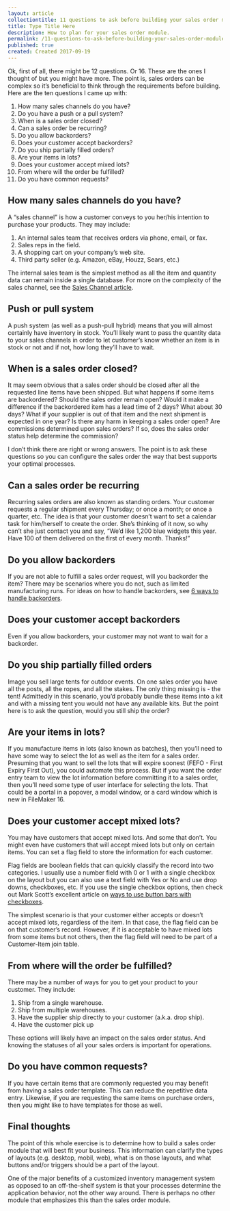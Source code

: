 ```yaml
---
layout: article
collectiontitle: 11 questions to ask before building your sales order module
title: Type Title Here
description: How to plan for your sales order module.
permalink: /11-questions-to-ask-before-building-your-sales-order-module.html
published: true
created: Created 2017-09-19
---
```

Ok, first of all, there might be 12 questions.  Or 16.  These are the ones I thought of but you might have more.  The point is, sales orders can be complex so it’s beneficial to think through the requirements before building.  Here are the ten questions I came up with:

1. How many sales channels do you have?
2. Do you have a push or a pull system?
3. When is a sales order closed?
4. Can a sales order be recurring?
5. Do you allow backorders?
6. Does your customer accept backorders?
7. Do you ship partially filled orders?
8. Are your items in lots?
9. Does your customer accept mixed lots?
10. From where will the order be fulfilled?
11. Do you have common requests?

## How many sales channels do you have?
A “sales channel” is how a customer conveys to you her/his intention to purchase your products.  They may include:

1. An internal sales team that receives orders via phone, email, or fax.
2. Sales reps in the field.
3. A shopping cart on your company’s web site.
4. Third party seller (e.g. Amazon, eBay, Houzz, Sears, etc.)

The internal sales team is the simplest method as all the item and quantity data can remain inside a single database.  For more on the complexity of the sales channel, see the [Sales Channel article](http://filemakerinventoryresources.com/Sales-Channel.html). 

## Push or pull system
A push system (as well as a push-pull hybrid) means that you will almost certainly have inventory in stock.  You’ll likely want to pass the quantity data to your sales channels in order to let customer’s know whether an item is in stock or not and if not, how long they’ll have to wait.

## When is a sales order closed? 
It may seem obvious that a sales order should be closed after all the requested line items have been shipped.  But what happens if some items are backordered?  Should the sales order remain open?  Would it make a difference if the backordered item has a lead time of 2 days?  What about 30 days?  What if your supplier is out of that item and the next shipment is expected in one year?  Is there any harm in keeping a sales order open?  Are commissions determined upon sales orders?  If so, does the sales order status help determine the commission?

I don’t think there are right or wrong answers.  The point is to ask these questions so you can configure the sales order the way that best supports your optimal processes.

## Can a sales order be recurring
Recurring sales orders are also known as standing orders.  Your customer requests a regular shipment every Thursday; or once a month; or once a quarter, etc.  The idea is that your customer doesn’t want to set a calendar task for him/herself to create the order.  She’s thinking of it now, so why can’t she just contact you and say, “We’d like 1,200 blue widgets this year.  Have 100 of them delivered on the first of every month.  Thanks!”

## Do you allow backorders
If you are not able to fulfill a sales order request, will you backorder the item?  There may be scenarios where you do not, such as limited manufacturing runs.  For ideas on how to handle backorders, see [6 ways to handle backorders](http://filemakerinventoryresources.com/6-ways-to-handle-backorders.html).

## Does your customer accept backorders
Even if you allow backorders, your customer may not want to wait for a backorder.  

## Do you ship partially filled orders
Image you sell large tents for outdoor events.  On one sales order you have all the posts, all the ropes, and all the stakes.  The only thing missing is - the tent!  Admittedly in this scenario, you’d probably bundle these items into a kit and with a missing tent you would not have any available kits.  But the point here is to ask the question, would you still ship the order?

## Are your items in lots?
If you manufacture items in lots (also known as batches), then you’ll need to have some way to select the lot as well as the item for a sales order.  Presuming that you want to sell the lots that will expire soonest (FEFO - First  Expiry First Out), you could automate this process.  But if you want the order entry team to view the lot information before committing it to a sales order, then you’ll need some type of user interface for selecting the lots.  That could be a portal in a popover, a modal window, or a card window which is new in FileMaker 16.

## Does your customer accept mixed lots?
You may have customers that accept mixed lots.  And some that don’t.  You might even have customers that will accept mixed lots but only on certain items.  You can set a flag field to store the information for each customer.  

Flag fields are boolean fields that can quickly classify the record into two categories.  I usually use a number field with 0 or 1 with a single checkbox on the layout but you can also use a text field with Yes or No and use drop downs, checkboxes, etc.  If you use the single checkbox options, then check out Mark Scott’s excellent article on [ways to use button bars with checkboxes](https://blog.beezwax.net/2016/04/28/fun-with-button-bars-check-please/).

The simplest scenario is that your customer either accepts or doesn’t accept mixed lots, regardless of the item.  In that case, the flag field can be on that customer’s record.  However, if it is acceptable to have mixed lots from some items but not others, then the flag field will need to be part of a Customer-Item join table.

## From where will the order be fulfilled?
There may be a number of ways for you to get your product to your customer.  They include:

1. Ship from a single warehouse.
2. Ship from multiple warehouses.
3. Have the supplier ship directly to your customer (a.k.a. drop ship).
4. Have the customer pick up

These options will likely have an impact on the sales order status.  And knowing the statuses of all your sales orders is important for operations.

## Do you have common requests?
If you have certain items that are commonly requested you may benefit from having a sales order template.  This can reduce the repetitive data entry.  Likewise, if you are requesting the same items on purchase orders, then you might like to have templates for those as well.

## Final thoughts
The point of this whole exercise is to determine how to build a sales order module that will best fit your business.  This information can clarify the types of layouts (e.g. desktop, mobil, web), what is on those layouts, and what buttons and/or triggers should be a part of the layout.

One of the major benefits of a customized inventory management system as opposed to an off-the-shelf system is that your processes determine the application behavior, not the other way around.  There is perhaps no other module that emphasizes this than the sales order module.
